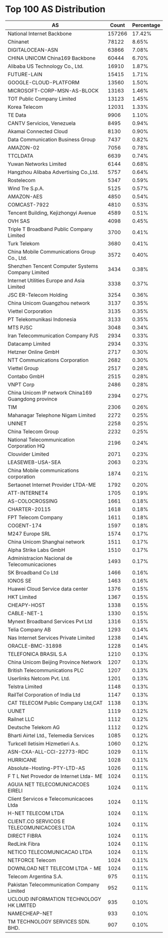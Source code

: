# Top 100 AS Distribution
| AS | Count | Percentage |
|----|----|----|
| National Internet Backbone | 157266 | 17.42% |
| Chinanet | 78122 | 8.65% |
| DIGITALOCEAN-ASN | 63866 | 7.08% |
| CHINA UNICOM China169 Backbone | 60444 | 6.70% |
| Alibaba US Technology Co., Ltd. | 16910 | 1.87% |
| FUTURE-LAIN | 15415 | 1.71% |
| GOOGLE-CLOUD-PLATFORM | 13560 | 1.50% |
| MICROSOFT-CORP-MSN-AS-BLOCK | 13163 | 1.46% |
| TOT Public Company Limited | 13123 | 1.45% |
| Korea Telecom | 12031 | 1.33% |
| TE Data | 9906 | 1.10% |
| CANTV Servicios, Venezuela | 8495 | 0.94% |
| Akamai Connected Cloud | 8130 | 0.90% |
| Data Communication Business Group | 7437 | 0.82% |
| AMAZON-02 | 7056 | 0.78% |
| TTCLDATA | 6639 | 0.74% |
| Yuwan Networks Limited | 6144 | 0.68% |
| Hangzhou Alibaba Advertising Co.,Ltd. | 5757 | 0.64% |
| Rostelecom | 5347 | 0.59% |
| Wind Tre S.p.A. | 5125 | 0.57% |
| AMAZON-AES | 4850 | 0.54% |
| COMCAST-7922 | 4810 | 0.53% |
| Tencent Building, Kejizhongyi Avenue | 4589 | 0.51% |
| OVH SAS | 4098 | 0.45% |
| Triple T Broadband Public Company Limited | 3700 | 0.41% |
| Turk Telekom | 3680 | 0.41% |
| China Mobile Communications Group Co., Ltd. | 3572 | 0.40% |
| Shenzhen Tencent Computer Systems Company Limited | 3434 | 0.38% |
| Internet Utilities Europe and Asia Limited | 3338 | 0.37% |
| JSC ER-Telecom Holding | 3254 | 0.36% |
| China Unicom Guangzhou network | 3137 | 0.35% |
| Viettel Corporation | 3135 | 0.35% |
| PT Telekomunikasi Indonesia | 3133 | 0.35% |
| MTS PJSC | 3048 | 0.34% |
| Iran Telecommunication Company PJS | 2934 | 0.33% |
| Datacamp Limited | 2934 | 0.33% |
| Hetzner Online GmbH | 2717 | 0.30% |
| NTT Communications Corporation | 2682 | 0.30% |
| Viettel Group | 2517 | 0.28% |
| Contabo GmbH | 2515 | 0.28% |
| VNPT Corp | 2486 | 0.28% |
| China Unicom IP network China169 Guangdong province | 2394 | 0.27% |
| TIM | 2306 | 0.26% |
| Mahanagar Telephone Nigam Limited | 2272 | 0.25% |
| UNINET | 2258 | 0.25% |
| China Telecom Group | 2232 | 0.25% |
| National Telecommunication Corporation HQ | 2196 | 0.24% |
| Clouvider Limited | 2071 | 0.23% |
| LEASEWEB-USA-SEA | 2063 | 0.23% |
| China Mobile communications corporation | 1874 | 0.21% |
| Sertaonet Internet Provider LTDA-ME | 1792 | 0.20% |
| ATT-INTERNET4 | 1705 | 0.19% |
| AS-COLOCROSSING | 1661 | 0.18% |
| CHARTER-20115 | 1618 | 0.18% |
| FPT Telecom Company | 1611 | 0.18% |
| COGENT-174 | 1597 | 0.18% |
| M247 Europe SRL | 1574 | 0.17% |
| China Unicom Shanghai network | 1511 | 0.17% |
| Alpha Strike Labs GmbH | 1510 | 0.17% |
| Administracion Nacional de Telecomunicaciones | 1493 | 0.17% |
| SK Broadband Co Ltd | 1466 | 0.16% |
| IONOS SE | 1463 | 0.16% |
| Huawei Cloud Service data center | 1376 | 0.15% |
| HKT Limited | 1367 | 0.15% |
| CHEAPY-HOST | 1338 | 0.15% |
| CABLE-NET-1 | 1330 | 0.15% |
| Mynext Broadband Services Pvt Ltd | 1316 | 0.15% |
| Telia Company AB | 1293 | 0.14% |
| Nas Internet Services Private Limited | 1238 | 0.14% |
| ORACLE-BMC-31898 | 1228 | 0.14% |
| TELEFONICA BRASIL S.A | 1210 | 0.13% |
| China Unicom Beijing Province Network | 1207 | 0.13% |
| British Telecommunications PLC | 1207 | 0.13% |
| Userlinks Netcom Pvt. Ltd. | 1201 | 0.13% |
| Telstra Limited | 1148 | 0.13% |
| RailTel Corporation of India Ltd | 1147 | 0.13% |
| CAT TELECOM Public Company Ltd,CAT | 1138 | 0.13% |
| UUNET | 1119 | 0.12% |
| Railnet LLC | 1112 | 0.12% |
| Deutsche Telekom AG | 1112 | 0.12% |
| Bharti Airtel Ltd., Telemedia Services | 1085 | 0.12% |
| Turkcell Iletisim Hizmetleri A.s. | 1060 | 0.12% |
| ASN-CXA-ALL-CCI-22773-RDC | 1029 | 0.11% |
| HURRICANE | 1028 | 0.11% |
| Absolute-Hosting-PTY-LTD-AS | 1026 | 0.11% |
| F T L Net Provedor de Internet Ltda- ME | 1024 | 0.11% |
| AGUIA NET TELECOMUNICACOES EIRELI | 1024 | 0.11% |
| Client Servicos e Telecomunicacoes Ltda | 1024 | 0.11% |
| H-NET TELECOM LTDA | 1024 | 0.11% |
| CLIENT.CO SERVICOS E TELECOMUNICACOES LTDA | 1024 | 0.11% |
| DIRECT FIBRA | 1024 | 0.11% |
| RedLink Fibra | 1024 | 0.11% |
| NETICO TELECOMUNICACAO LTDA | 1024 | 0.11% |
| NETFORCE Telecom | 1024 | 0.11% |
| DOWNLOAD NET TELECOM LTDA - ME | 1024 | 0.11% |
| Telecom Argentina S.A. | 975 | 0.11% |
| Pakistan Telecommunication Company Limited | 952 | 0.11% |
| UCLOUD INFORMATION TECHNOLOGY HK LIMITED | 935 | 0.10% |
| NAMECHEAP-NET | 933 | 0.10% |
| TM TECHNOLOGY SERVICES SDN. BHD. | 907 | 0.10% |
